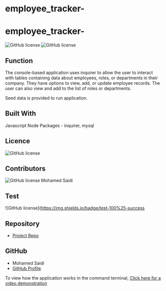 # employee_tracker-

# employee_tracker-

![GitHub license](https://img.shields.io/badge/Made%20by-%40Mohamed-Blue)
![GitHub license](https://img.shields.io/badge/license-MIT-blue.svg)

## Function

The console-based application uses inquirer to allow the user to interact with tables containing data about employees, roles, or departments in their company. They have options to view, add, or update employee records. The user can also view and add to the list of roles or departments.

Seed data is provided to run application.

## Built With

Javascript
Node Packages - inquirer, mysql

## Licence

![GitHub license](https://img.shields.io/badge/license-MIT-blue.svg)

## Contributors

![GitHub license](https://img.shields.io/badge/Made%20by-%40Mohamed-Blue)
Mohamed Saidi

## Test

![GitHub license](https://img.shields.io/badge/test-100%25-success

## Repository

- [Project Repo](https://github.com/Moesaidi76/employee_tracker-)

## GitHub

- Mohamed Saidi
- [GitHub Profile](https://github.com/Moesaidi76)




To view how the application works in the command terminal, [Click here for a video demonstration](https://drive.google.com/file/d/1dcOHckqz21mRxsdftSKf0DUyrVL_Jibq/view?usp=sharing)
